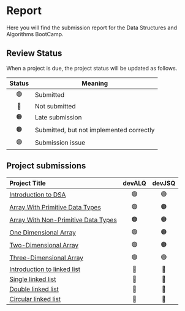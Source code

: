 # Report
Here you will find the submission report for the Data Structures and Algorithms BootCamp.

## Review Status
When a project is due, the project status will be updated as follows.

|     Status       |      Meaning      |
|:------------:|------------|
| 🟢 | Submitted|
| 🔴 | Not submitted|
| 🟠 | Late submission |
| 🟤 | Submitted, but not implemented correctly |
| 🟣 | Submission issue |


## Project submissions 
|Project Title | devALQ | devJSQ |
|:-----------|:-------------:|:------:|
|[Introduction to DSA](https://github.com/SAFCSP-Team/data-structures-and-algorithms-bootcamp/blob/main/data-structures-and-algorithms-101/01-introduction/01-introduction-to-data-structures-and-algorithms/01-introduction-to-data-structures-and-algorithms.md#projects)|🟢|🟢|
|[Array With Primitive Data Types](https://github.com/SAFCSP-Team/array-with-primitive-data-type) | 🟢 | 🟤 |
|[Array With Non-Primitive Data Types](https://github.com/SAFCSP-Team/array-with-non-primitive-data-type) | 🟠 | 🟤 |
|[One Dimensional Array](https://github.com/SAFCSP-Team/one-dimensional-arrays) | 🟢 | 🟤 |
|[Two-Dimensional Array](https://github.com/SAFCSP-Team/two-dimensional-array)| 🟢 | 🟤 |
|[Three-Dimensional Array](https://github.com/SAFCSP-Team/three-dimensional-array)| 🟢 | 🟢 |
|[Introduction to linked list](https://github.com/SAFCSP-Team/Introduction-to-linked-list)| 🔴 | 🔴 |
|[Single linked list](https://github.com/SAFCSP-Team/single-linked-list)| 🔴 | 🔴 |
|[Double linked list](https://github.com/SAFCSP-Team/double-linked-list)| 🔴 | 🔴 |
|[Circular linked list](https://github.com/SAFCSP-Team/circular-linked-list)| 🔴 | 🔴 |




